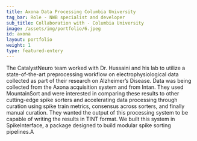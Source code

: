 ```yaml
---
title: Axona Data Processing Columbia University
tag_bar: Role - NWB specialist and developer
sub_title: Collaboration with - Columbia University
image: /assets/img/portfolio/6.jpeg
id: axona
layout: portfolio
weight: 1
type: featured-entery
---
```

The CatalystNeuro team worked with Dr. Hussaini and his lab to utilize a state-of-the-art preprocessing workflow on electrophysiological data collected as part of their research on Alzheimer’s Disease. Data was being collected from the Axona acquisition system and from Intan. They used MountainSort and were interested in comparing these results to other cutting-edge spike sorters and accelerating data processing through curation using spike train metrics, consensus across sorters, and finally manual curation. They wanted the output of this processing system to be capable of writing the results in TINT format. We built this system in SpikeInterface, a package designed to build modular spike sorting pipelines.A